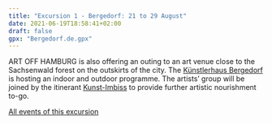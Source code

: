 ```yaml
---
title: "Excursion 1 - Bergedorf: 21 to 29 August"
date: 2021-06-19T18:58:41+02:00
draft: false
gpx: "Bergedorf.de.gpx"
---
```


ART OFF HAMBURG is also offering an outing to an art venue close to the Sachsenwald forest on the outskirts of the city. The [Künstlerhaus Bergedorf](/places/k_nstler_innenhaus_bergedorf/) is hosting an indoor and outdoor programme. The 
artists’ group will be joined by the itinerant [Kunst-Imbiss](/places/kunst-imbiss/) to provide further artistic nourishment to-go.

<!--more-->

[All events of this excursion](/walks/bergedorf/)

